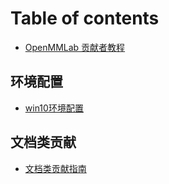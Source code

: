 # Table of contents

* [OpenMMLab 贡献者教程](README.md)


## 环境配置 <a href="#00_env" id="00_env"></a>

* [win10环境配置](./01_env/win10.md)


## 文档类贡献 <a href="#01_doc" id="01_doc"></a>

* [文档类贡献指南](01\_doc/ru-he-gong-xian-wen-dang-lei-de-pr.md)
